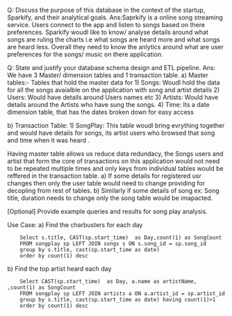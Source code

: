 Q: Discuss the purpose of this database in the context of the startup, Sparkify, and their analytical goals.
Ans:Saprkify is a online song streaming service. Users connect to the app and listen to songs based on there preferences. Sparkify woudl like to know/ analyse details around what songs are ruling the charts i.e what songs are heard more and what songs are heard less. Overall they need to know the anlytics around what are user preferences for the songs/ music on there application.


Q: State and justify your database schema design and ETL pipeline.
Ans: We have 3 Master/ dimension tables and 1 transaction table.
a) Master tables:- Tables that hold the master data for 
    1) Songs: Woudl hold the data for all the songs avaialble on the application with song and artist details
    2) Users: Would have details around Users names etc
    3) Artists: Would have details around the Artists who have sung the songs.
    4) Time: Its a date dimension table, that has the dates broken down for easy access

b) Transaction Table:
    1) SongPlay: This table woudl bring evrything together and would have details for songs, its artist users who browsed that song and time when it was heard .


Having master table allows us reduce data redundacy, the Songs users and artist that form the core of transactions on this application would not need to be repeated multiple times and only keys from individual tables would be reffered in the transaction table. 
a) If some details for registered usr changes then only the user table would need to change providing for decopling from rest of tables.
b) Similarly if some details of song ex: Song title, duration needs to change only the song table would be imapacted.




[Optional] Provide example queries and results for song play analysis.

Use Case:
a) Find the charbusters for each day
       
        Select s.title, CAST(sp.start_time)  as Day,count(1) as SongCount  
        FROM songplay sp LEFT JOIN songs s ON s.song_id = sp.song_id
        group by s.title, cast(sp.start_time as date)
        order by count(1) desc
        
b) Find the top artist heard each day

        Select CAST(sp.start_time)  as Day, a.name as artistName, ,count(1) as SongCount  
        FROM songplay sp LEFT JOIN artists a ON a.artist_id = sp.artist_id
        group by s.title, cast(sp.start_time as date) having count(1)>1
        order by count(1) desc
        